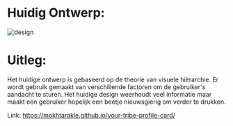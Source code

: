 # Huidig Ontwerp:
![design](https://user-images.githubusercontent.com/45001009/189338925-d4f867fb-c992-431c-958b-babdaa8f271c.png)

# Uitleg:
Het huidige ontwerp is gebaseerd op de theorie van visuele hiërarchie. Er wordt gebruik gemaakt van verschillende factoren om de gebruiker's aandacht te sturen. Het huidige design weerhoudt veel informatie maar maakt een gebruiker hopelijk een beetje nieuwsgierig om verder te drukken.

Link: https://mokhtarakle.github.io/your-tribe-profile-card/
